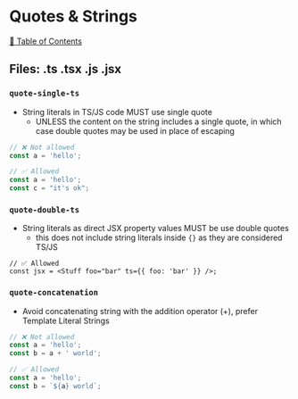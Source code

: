 # Quotes & Strings

[📑 Table of Contents](../README.md)

## Files: .ts .tsx .js .jsx

### `quote-single-ts`

- String literals in TS/JS code MUST use single quote
  - UNLESS the content on the string includes a single quote, in which case double quotes may be used in place of escaping

```typescript
// ❌ Not allowed
const a = 'hello';

// ✅ Allowed
const a = 'hello';
const c = "it's ok";
```

### `quote-double-ts`

- String literals as direct JSX property values MUST be use double quotes
  - this does not include string literals inside `{}` as they are considered TS/JS

```tsx
// ✅ Allowed
const jsx = <Stuff foo="bar" ts={{ foo: 'bar' }} />;
```

### `quote-concatenation`

- Avoid concatenating string with the addition operator (+), prefer Template Literal Strings

```typescript
// ❌ Not allowed
const a = 'hello';
const b = a + ' world';

// ✅ Allowed
const a = 'hello';
const b = `${a} world`;
```
